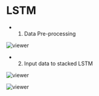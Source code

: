 # LSTM
* 1. Data Pre-processing

![viewer](https://github.com/quocnh/LSTM/blob/main/Screen%20Shot%202022-07-12%20at%2011.43.19%20PM.png)


* 2. Input data to stacked LSTM

![viewer](https://github.com/quocnh/LSTM/blob/main/Screen%20Shot%202022-07-12%20at%2011.40.25%20PM.png)


![viewer](https://github.com/quocnh/LSTM#:~:text=5_fold_ROC_plot_pad.pdf)

